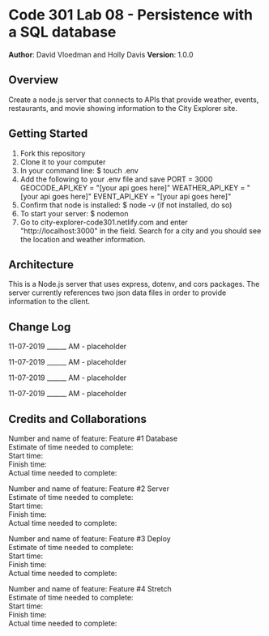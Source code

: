 # Code 301 Lab 08 - Persistence with a SQL database

**Author**: David Vloedman and Holly Davis
**Version**: 1.0.0
<!-- (increment the patch/fix version number if you make more commits past your first submission) -->

## Overview
Create a node.js server that connects to APIs that provide weather, events, restaurants, and movie showing information to the City Explorer site. 

<!-- Provide a high level overview of what this application is and why you are building it, beyond the fact that it's an assignment for this class. (i.e. What's your problem domain?) -->

## Getting Started
<!-- What are the steps that a user must take in order to build this app on their own machine and get it running? -->
1. Fork this repository
2. Clone it to your computer
3. In your command line: $ touch .env
4. Add the following to your .env file and save
PORT = 3000
GEOCODE_API_KEY = "[your api goes here]"
WEATHER_API_KEY = "[your api goes here]"
EVENT_API_KEY = "[your api goes here]"
5. Confirm that node is installed: $ node -v (if not installed, do so)
6. To start your server: $ nodemon
7. Go to city-explorer-code301.netlify.com and enter "http://localhost:3000" in the field. Search for a city and you should see the location and weather information. 

## Architecture
<!-- Provide a detailed description of the application design. What technologies (languages, libraries, etc) you're using, and any other relevant design information. -->

This is a Node.js server that uses express, dotenv, and cors packages. The server currently references two json data files in order to provide information to the client. 

## Change Log

11-07-2019 ______ AM - placeholder

11-07-2019 ______ AM - placeholder

11-07-2019 ______ AM - placeholder

11-07-2019 ______ AM - placeholder


<!-- Use this area to document the iterative changes made to your application as each feature is successfully implemented. Use time stamps. Here's an examples:

01-01-2001 4:59pm - Application now has a fully-functional express server, with a GET route for the location resource.-->

## Credits and Collaborations
<!-- Give credit (and a link) to other people or resources that helped you build this application. -->


Number and name of feature: Feature #1 Database  
Estimate of time needed to complete:  
Start time:  
Finish time:  
Actual time needed to complete:  

Number and name of feature: Feature #2 Server  
Estimate of time needed to complete:  
Start time:  
Finish time:  
Actual time needed to complete:  


Number and name of feature: Feature #3 Deploy  
Estimate of time needed to complete:  
Start time:  
Finish time:  
Actual time needed to complete:  

Number and name of feature: Feature #4 Stretch  
Estimate of time needed to complete:  
Start time:  
Finish time:  
Actual time needed to complete:  